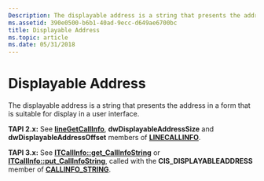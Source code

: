 ```yaml
---
Description: The displayable address is a string that presents the address in a form that is suitable for display in a user interface.
ms.assetid: 390e0500-b6b1-40ad-9ecc-d649ae6700bc
title: Displayable Address
ms.topic: article
ms.date: 05/31/2018
---
```


# Displayable Address

The displayable address is a string that presents the address in a form that is suitable for display in a user interface.

**TAPI 2.x:** See [**lineGetCallInfo**](https://msdn.microsoft.com/en-us/library/ms735720(v=VS.85).aspx), **dwDisplayableAddressSize** and **dwDisplayableAddressOffset** members of [**LINECALLINFO**](https://msdn.microsoft.com/en-us/library/ms735527(v=VS.85).aspx).

**TAPI 3.x:** See [**ITCallInfo::get\_CallInfoString**](/windows/desktop/api/tapi3if/nf-tapi3if-itcallinfo-get_callinfostring) or [**ITCallInfo::put\_CallInfoString**](/windows/desktop/api/tapi3if/nf-tapi3if-itcallinfo-put_callinfostring), called with the **CIS\_DISPLAYABLEADDRESS** member of [**CALLINFO\_STRING**](/windows/desktop/api/Tapi3if/ne-tapi3if-callinfo_string).

 

 



